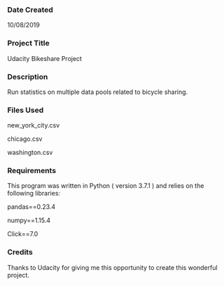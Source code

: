 ### Date Created

10/08/2019

### Project Title

Udacity Bikeshare Project

### Description

Run statistics on multiple data pools related to bicycle sharing.

### Files Used

new_york_city.csv

chicago.csv

washington.csv

### Requirements

This program was written in Python ( version 3.7.1 ) and relies on the following libraries:

pandas==0.23.4 

numpy==1.15.4 

Click==7.0

### Credits
Thanks to Udacity for giving me this opportunity to create this wonderful project.
